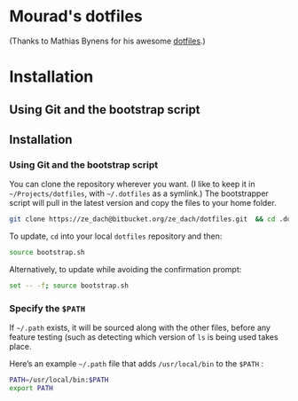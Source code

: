 # Mourad's dotfiles

(Thanks to Mathias Bynens for his awesome [dotfiles](https://github.com/mathiasbynens/dotfiles).)

# Installation

## Using Git and the bootstrap script

## Installation

### Using Git and the bootstrap script

You can clone the repository wherever you want. (I like to keep it in `~/Projects/dotfiles`, with `~/.dotfiles` as a symlink.) The bootstrapper script will pull in the latest version and copy the files to your home folder.

```bash
git clone https://ze_dach@bitbucket.org/ze_dach/dotfiles.git  && cd .dotfiles && source bootstrap.sh
```

To update, `cd` into your local `dotfiles` repository and then:

```bash
source bootstrap.sh
```

Alternatively, to update while avoiding the confirmation prompt:

```bash
set -- -f; source bootstrap.sh
```

### Specify the `$PATH`

If `~/.path` exists, it will be sourced along with the other files, before any feature testing (such as detecting which version of `ls` is being used takes place.

Here’s an example `~/.path` file that adds `/usr/local/bin` to the `$PATH` :

```bash
PATH=/usr/local/bin:$PATH
export PATH
```

